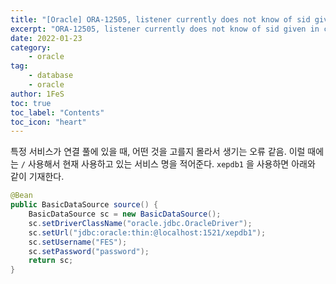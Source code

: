 ```yaml
---
title: "[Oracle] ORA-12505, listener currently does not know of sid given in connect descriptor"
excerpt: "ORA-12505, listener currently does not know of sid given in connect descriptor"
date: 2022-01-23
category:
    - oracle
tag:
    - database
    - oracle
author: 1FeS
toc: true
toc_label: "Contents"
toc_icon: "heart"
---
```


특정 서비스가 연결 풀에 있을 때, 어떤 것을 고를지 몰라서 생기는 오류 같음. 이럴 때에는 `/` 사용해서 현재 사용하고 있는 서비스 명을 적어준다. `xepdb1` 을 사용하면 아래와 같이 기재한다.

```java
@Bean
public BasicDataSource source() {
    BasicDataSource sc = new BasicDataSource();
    sc.setDriverClassName("oracle.jdbc.OracleDriver");
    sc.setUrl("jdbc:oracle:thin:@localhost:1521/xepdb1");
    sc.setUsername("FES");
    sc.setPassword("password");
    return sc;
}
```